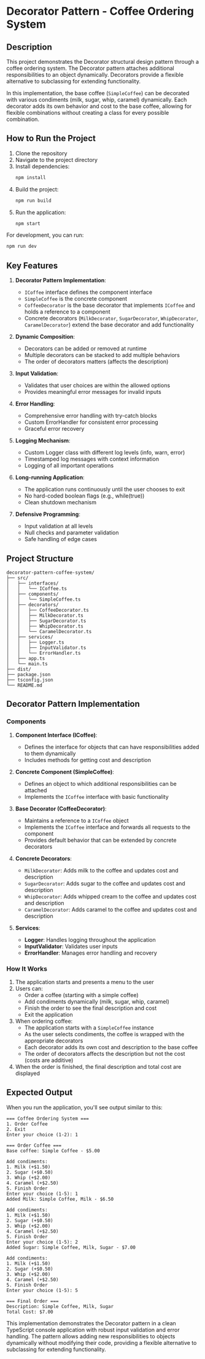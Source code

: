 # Decorator Pattern - Coffee Ordering System

## Description

This project demonstrates the Decorator structural design pattern through a coffee ordering system. The Decorator pattern attaches additional responsibilities to an object dynamically. Decorators provide a flexible alternative to subclassing for extending functionality.

In this implementation, the base coffee (`SimpleCoffee`) can be decorated with various condiments (milk, sugar, whip, caramel) dynamically. Each decorator adds its own behavior and cost to the base coffee, allowing for flexible combinations without creating a class for every possible combination.

## How to Run the Project

1. Clone the repository
2. Navigate to the project directory
3. Install dependencies:
   ```bash
   npm install
   ```
4. Build the project:
   ```bash
   npm run build
   ```
5. Run the application:
   ```bash
   npm start
   ```

For development, you can run:

```bash
npm run dev
```

## Key Features

1. **Decorator Pattern Implementation**:

   - `ICoffee` interface defines the component interface
   - `SimpleCoffee` is the concrete component
   - `CoffeeDecorator` is the base decorator that implements `ICoffee` and holds a reference to a component
   - Concrete decorators (`MilkDecorator`, `SugarDecorator`, `WhipDecorator`, `CaramelDecorator`) extend the base decorator and add functionality

2. **Dynamic Composition**:

   - Decorators can be added or removed at runtime
   - Multiple decorators can be stacked to add multiple behaviors
   - The order of decorators matters (affects the description)

3. **Input Validation**:

   - Validates that user choices are within the allowed options
   - Provides meaningful error messages for invalid inputs

4. **Error Handling**:

   - Comprehensive error handling with try-catch blocks
   - Custom ErrorHandler for consistent error processing
   - Graceful error recovery

5. **Logging Mechanism**:

   - Custom Logger class with different log levels (info, warn, error)
   - Timestamped log messages with context information
   - Logging of all important operations

6. **Long-running Application**:

   - The application runs continuously until the user chooses to exit
   - No hard-coded boolean flags (e.g., while(true))
   - Clean shutdown mechanism

7. **Defensive Programming**:
   - Input validation at all levels
   - Null checks and parameter validation
   - Safe handling of edge cases

## Project Structure

```
decorator-pattern-coffee-system/
├── src/
│   ├── interfaces/
│   │   └── ICoffee.ts
│   ├── components/
│   │   └── SimpleCoffee.ts
│   ├── decorators/
│   │   ├── CoffeeDecorator.ts
│   │   ├── MilkDecorator.ts
│   │   ├── SugarDecorator.ts
│   │   ├── WhipDecorator.ts
│   │   └── CaramelDecorator.ts
│   ├── services/
│   │   ├── Logger.ts
│   │   ├── InputValidator.ts
│   │   └── ErrorHandler.ts
│   ├── app.ts
│   └── main.ts
├── dist/
├── package.json
├── tsconfig.json
└── README.md
```

## Decorator Pattern Implementation

### Components

1. **Component Interface (ICoffee)**:

   - Defines the interface for objects that can have responsibilities added to them dynamically
   - Includes methods for getting cost and description

2. **Concrete Component (SimpleCoffee)**:

   - Defines an object to which additional responsibilities can be attached
   - Implements the `ICoffee` interface with basic functionality

3. **Base Decorator (CoffeeDecorator)**:

   - Maintains a reference to a `ICoffee` object
   - Implements the `ICoffee` interface and forwards all requests to the component
   - Provides default behavior that can be extended by concrete decorators

4. **Concrete Decorators**:

   - `MilkDecorator`: Adds milk to the coffee and updates cost and description
   - `SugarDecorator`: Adds sugar to the coffee and updates cost and description
   - `WhipDecorator`: Adds whipped cream to the coffee and updates cost and description
   - `CaramelDecorator`: Adds caramel to the coffee and updates cost and description

5. **Services**:
   - **Logger**: Handles logging throughout the application
   - **InputValidator**: Validates user inputs
   - **ErrorHandler**: Manages error handling and recovery

### How It Works

1. The application starts and presents a menu to the user
2. Users can:
   - Order a coffee (starting with a simple coffee)
   - Add condiments dynamically (milk, sugar, whip, caramel)
   - Finish the order to see the final description and cost
   - Exit the application
3. When ordering coffee:
   - The application starts with a `SimpleCoffee` instance
   - As the user selects condiments, the coffee is wrapped with the appropriate decorators
   - Each decorator adds its own cost and description to the base coffee
   - The order of decorators affects the description but not the cost (costs are additive)
4. When the order is finished, the final description and total cost are displayed

## Expected Output

When you run the application, you'll see output similar to this:

```
=== Coffee Ordering System ===
1. Order Coffee
2. Exit
Enter your choice (1-2): 1

=== Order Coffee ===
Base coffee: Simple Coffee - $5.00

Add condiments:
1. Milk (+$1.50)
2. Sugar (+$0.50)
3. Whip (+$2.00)
4. Caramel (+$2.50)
5. Finish Order
Enter your choice (1-5): 1
Added Milk: Simple Coffee, Milk - $6.50

Add condiments:
1. Milk (+$1.50)
2. Sugar (+$0.50)
3. Whip (+$2.00)
4. Caramel (+$2.50)
5. Finish Order
Enter your choice (1-5): 2
Added Sugar: Simple Coffee, Milk, Sugar - $7.00

Add condiments:
1. Milk (+$1.50)
2. Sugar (+$0.50)
3. Whip (+$2.00)
4. Caramel (+$2.50)
5. Finish Order
Enter your choice (1-5): 5

=== Final Order ===
Description: Simple Coffee, Milk, Sugar
Total Cost: $7.00
```

This implementation demonstrates the Decorator pattern in a clean TypeScript console application with robust input validation and error handling. The pattern allows adding new responsibilities to objects dynamically without modifying their code, providing a flexible alternative to subclassing for extending functionality.
